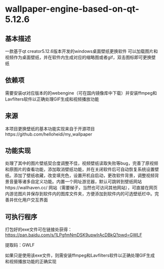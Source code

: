# wallpaper-engine-based-on-qt-5.12.6

## 基本描述
一款基于qt creator5.12.6版本开发的windows桌面壁纸更换软件
可以加载图片和视频作为桌面壁纸，并在软件内生成对应的缩略图或者gif，双击图标即可更换壁纸

## 依赖项
需要安装qt对应版本的的webengine（可在国内镜像库中下载）并安装ffmpeg和Lavfilters软件以正确处理GIF生成和视频播放功能

## 来源
本项目更换壁纸的基本功能实现来自于开源项目https://github.com/helloheidi/my_wallpaper

## 功能实现
处理了其中的图片壁纸契合度调整不佳，视频壁纸读取失败等bug，完善了原视频和原图片的查看功能，添加取消壁纸功能，并在关闭软件后可自动恢复系统设置壁纸。添加了壁纸收藏，改变填充色，设置开机自启动，更改软件背景，调整视频背景音量等诸多自定义功能。内置一个网址游览器，默认可跳转到壁纸网站https://wallhaven.cc/
网站（需要梯子，当然也可访问其他网站），可直接在网页内游览图片并保存到软件内的图库文件夹，方便添加到软件内的可选壁纸栏中。完善并优化用户交互界面

## 可执行程序
打包好的exe文件可在链接处获得：https://pan.baidu.com/s/1LPgfmNmDSK9upwIrAcDBkQ?pwd=GWLF

提取码：GWLF

如果只是使用该exe文件，则需安装ffmpeg和Lavfilters软件以正确处理GIF生成和视频播放功能的正确实现


